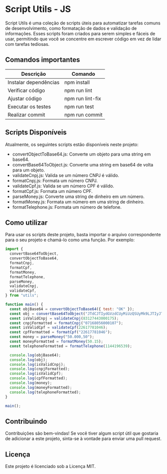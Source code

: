 # Script Utils - JS

Script Utils é uma coleção de scripts úteis para automatizar tarefas comuns de desenvolvimento, como formatação de dados e validação de informações. Esses scripts foram criados para serem simples e fáceis de usar, permitindo que você se concentre em escrever código em vez de lidar com tarefas tediosas.

## Comandos importantes

| Descrição             | Comando          |
| --------------------- | ---------------- |
| Instalar dependências | npm install      |
| Verificar código      | npm run lint     |
| Ajustar código        | npm run lint-fix |
| Executar os testes    | npm run test     |
| Realizar commit       | npm run commit   |

## Scripts Disponíveis

Atualmente, os seguintes scripts estão disponíveis neste projeto:

- convertObjectToBase64.js: Converte um objeto para uma string em base64.
- convertBase64ToObject.js: Converte uma string em base64 de volta para um objeto.
- validateCnpj.js: Valida se um número CNPJ é válido.
- formatCnpj.js: Formata um número CNPJ.
- validateCpf.js: Valida se um número CPF é válido.
- formatCpf.js: Formata um número CPF.
- parseMoney.js: Converte uma string de dinheiro em um número.
- formatMoney.js: Formata um número em uma string de dinheiro.
- formatTelephone.js: Formata um número de telefone.

## Como utilizar

Para usar os scripts deste projeto, basta importar o arquivo correspondente para o seu projeto e chamá-lo como uma função. Por exemplo:

```js
import {
  convertBase64ToObject,
  convertObjectToBase64,
  formatCnpj,
  formatCpf,
  formatMoney,
  formatTelephone,
  parseMoney,
  validateCnpj,
  validateCpf,
} from "utils";

function main() {
  const objBase64 = convertObjectToBase64({ test: "OK" });
  const obj = convertBase64ToObject("JTdCJTIydGVzdCUyMiUzQSUyMk9LJTIyJTdE");
  const isValidCnpj = validateCnpj(83127443000175);
  const cnpjFormatted = formatCnpj("07168056000107");
  const isValidCpf = validateCpf(22617781046);
  const cpfFormatted = formatCpf("22617781046");
  const money = parseMoney("50.000,50");
  const moneyFormatted = formatMoney(50.15);
  const telephoneFormatted = formatTelephone(1144196539);

  console.log(objBase64);
  console.log(obj);
  console.log(isValidCnpj);
  console.log(cnpjFormatted);
  console.log(isValidCpf);
  console.log(cpfFormatted);
  console.log(money);
  console.log(moneyFormatted);
  console.log(telephoneFormatted);
}

main();
```

## Contribuindo

Contribuições são bem-vindas! Se você tiver algum script útil que gostaria de adicionar a este projeto, sinta-se à vontade para enviar uma pull request.

## Licença

Este projeto é licenciado sob a Licença MIT.

